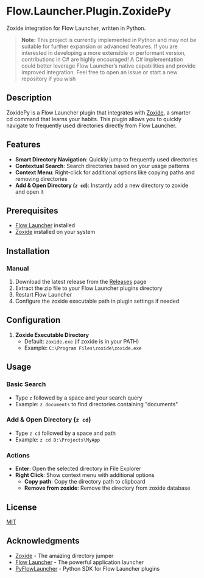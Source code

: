 # Flow.Launcher.Plugin.ZoxidePy

Zoxide integration for Flow Launcher, written in Python.

> **Note:** This project is currently implemented in Python and may not be suitable for further expansion or advanced features. If you are interested in developing a more extensible or performant version, contributions in C# are highly encouraged! A C# implementation could better leverage Flow Launcher’s native capabilities and provide improved integration. Feel free to open an issue or start a new repository if you wish

## Description

ZoxidePy is a Flow Launcher plugin that integrates with [Zoxide](https://github.com/ajeetdsouza/zoxide), a smarter cd command that learns your habits. This plugin allows you to quickly navigate to frequently used directories directly from Flow Launcher.

## Features

- **Smart Directory Navigation**: Quickly jump to frequently used directories
- **Contextual Search**: Search directories based on your usage patterns
- **Context Menu**: Right-click for additional options like copying paths and removing directories
- **Add & Open Directory (`z cd`)**: Instantly add a new directory to zoxide and open it

## Prerequisites

- [Flow Launcher](https://www.flowlauncher.com/) installed
- [Zoxide](https://github.com/ajeetdsouza/zoxide) installed on your system
  
## Installation

### Manual
1. Download the latest release from the [Releases](https://github.com/WantChane/Flow.Launcher.Plugin.ZoxidePy/releases) page
2. Extract the zip file to your Flow Launcher plugins directory
3. Restart Flow Launcher
4. Configure the zoxide executable path in plugin settings if needed

## Configuration

1. **Zoxide Executable Directory**
   - Default: `zoxide.exe` (if zoxide is in your PATH)
   - Example: `C:\Program Files\zoxide\zoxide.exe`

## Usage

### Basic Search
- Type `z` followed by a space and your search query
- Example: `z documents` to find directories containing "documents"

### Add & Open Directory (`z cd`)
- Type `z cd` followed by a space and path
- Example: `z cd D:\Projects\MyApp`

### Actions
- **Enter**: Open the selected directory in File Explorer
- **Right Click**: Show context menu with additional options
  - **Copy path**: Copy the directory path to clipboard
  - **Remove from zoxide**: Remove the directory from zoxide database

## License

[MIT](LICENSE)

## Acknowledgments

- [Zoxide](https://github.com/ajeetdsouza/zoxide) - The amazing directory jumper
- [Flow Launcher](https://www.flowlauncher.com/) - The powerful application launcher
- [PyFlowLauncher](https://github.com/Garulf/pyFlowLauncher) - Python SDK for Flow Launcher plugins